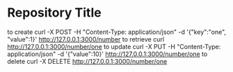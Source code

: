﻿# Repository Title
 to create
curl -X POST -H "Content-Type: application/json" -d '{"key":"one", "value":1}' http://127.0.0.1:3000/number
to retrieve 
curl http://127.0.0.1:3000/number/one
to update
curl -X PUT -H "Content-Type: application/json" -d '{"value":10}' http://127.0.0.1:3000/number/one
to delete
curl -X DELETE http://127.0.0.1:3000/number/one
